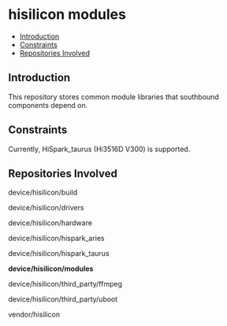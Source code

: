 # hisilicon modules<a name="EN-US_TOPIC_0000001130176799"></a>

-   [Introduction](#section469617221261)
-   [Constraints](#section12212842173518)
-   [Repositories Involved](#section641143415335)

## Introduction<a name="section469617221261"></a>

This repository stores common module libraries that southbound components depend on.

## Constraints<a name="section12212842173518"></a>

Currently, HiSpark\_taurus \(Hi3516D V300\) is supported.

## Repositories Involved<a name="section641143415335"></a>

device/hisilicon/build

device/hisilicon/drivers

device/hisilicon/hardware

device/hisilicon/hispark\_aries

device/hisilicon/hispark\_taurus

**device/hisilicon/modules**

device/hisilicon/third\_party/ffmpeg

device/hisilicon/third\_party/uboot

vendor/hisilicon

